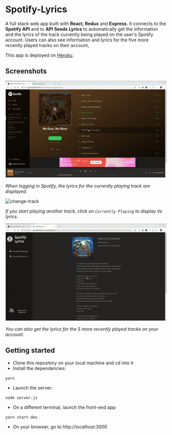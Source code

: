 # Spotify-Lyrics

A full stack web app built with **React, Redux** and **Express**. It connects to the **Spotify API** and to **API Seeds Lyrics** to automatically get the information and the lyrics of the track currently being played on the user's Spotify account. Users can also see information and lyrics for the five more recently played tracks on their account,

This app is deployed on [Heroku](http://bens-spotify-lyrics.herokuapp.com/).

## Screenshots

<img src="public/docs/1.gif" alt="current-track" style="width:800px">

*When logging in Spotify, the lyrics for the currently playing track are displayed.*


<img src="public/docs/2.gif" alt="change-track" style="width:800px">

*If you start playing another track, click on `Currently Playing` to display its lyrics.*


<img src="public/docs/3.gif" alt="recent-track" style="width:800px">

*You can also get the lyrics for the 5 more recently played tracks on your account.*


## Getting started

- Clone this repository on your local machine and cd into it
- Install the dependencies:
```
yarn
```
- Launch the server: 
```
node server.js
```
- On a different terminal, launch the front-end app:
```
yarn start-dev
``` 
- On your browser, go to http://localhost:3000